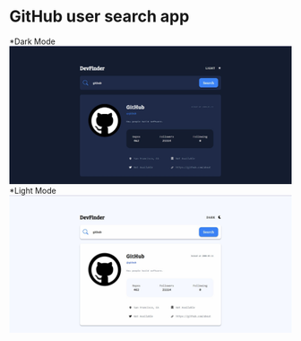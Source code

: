 # GitHub user search app
*Dark Mode
![Algorithm schema](./public/github-user-search-dark.jpg)
*Light Mode
![Algorithm schema](./public/github-user-search-light.jpg)
